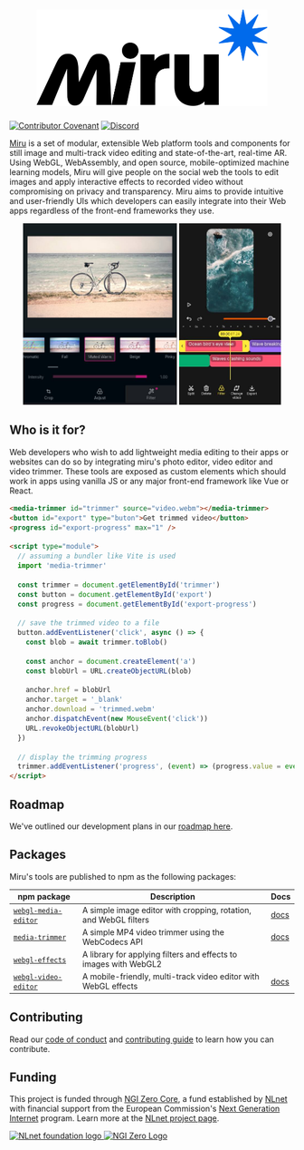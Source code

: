<h1 align="center">
  <picture>
    <source srcset="./docs/branding/logo/white-logo.svg" media="(prefers-color-scheme: dark)" height="170">
    <img alt="Miru" src="./docs/branding/logo/dark-logo.svg" height="170" >
  </picture>
</h1>

<p>
  <a href="https://miru.media/code-of-conduct"><img src="https://img.shields.io/badge/Contributor%20Covenant-2.1-4baaaa.svg" alt="Contributor Covenant"></a>
  <a href="https://discord.gg/mmwMvf4Pnv"><img alt="Discord" src="https://img.shields.io/discord/1393650023278842019?logo=discord"></a>
</p>

[Miru](https://miru.media) is a set of modular, extensible Web platform tools and components for still image and multi-track video editing and state-of-the-art, real-time AR. Using WebGL, WebAssembly, and open source, mobile-optimized machine learning models, Miru will give people on the social web the tools to edit images and apply interactive effects to recorded video without compromising on privacy and transparency. Miru aims to provide intuitive and user-friendly UIs which developers can easily integrate into their Web apps regardless of the front-end frameworks they use.

<p align="center">
    <img src="./docs/public/webgl-media-editor-screenshot.jpg" alt="Photo editor screenshot" height="320">
    <img src="./docs/public/webgl-video-editor-screenshot.jpg" alt="Video editor screenshot" height="320">
</p>

<!-- #region main -->

## Who is it for?

Web developers who wish to add lightweight media editing to their apps or websites can do so by integrating miru's photo
editor, video editor and video trimmer. These tools are exposed as custom elements which should work in apps using
vanilla JS or any major front-end framework like Vue or React.

```html
<media-trimmer id="trimmer" source="video.webm"></media-trimmer>
<button id="export" type="buton">Get trimmed video</button>
<progress id="export-progress" max="1" />

<script type="module">
  // assuming a bundler like Vite is used
  import 'media-trimmer'

  const trimmer = document.getElementById('trimmer')
  const button = document.getElementById('export')
  const progress = document.getElementById('export-progress')

  // save the trimmed video to a file
  button.addEventListener('click', async () => {
    const blob = await trimmer.toBlob()

    const anchor = document.createElement('a')
    const blobUrl = URL.createObjectURL(blob)

    anchor.href = blobUrl
    anchor.target = '_blank'
    anchor.download = 'trimmed.webm'
    anchor.dispatchEvent(new MouseEvent('click'))
    URL.revokeObjectURL(blobUrl)
  })

  // display the trimming progress
  trimmer.addEventListener('progress', (event) => (progress.value = event.detail.progress))
</script>
```

## Roadmap

We've outlined our development plans in our [roadmap here](https://miru.media/roadmap).

## Packages

Miru's tools are published to npm as the following packages:

| npm package                                                              | Description                                                      | Docs                              |
| ------------------------------------------------------------------------ | ---------------------------------------------------------------- | --------------------------------- |
| [`webgl-media-editor`](https://www.npmjs.com/package/webgl-media-editor) | A simple image editor with cropping, rotation, and WebGL filters | [docs](/guide/webgl-media-editor) |
| [`media-trimmer`](https://www.npmjs.com/package/media-trimmer)           | A simple MP4 video trimmer using the WebCodecs API               | [docs](/guide/media-trimmer)      |
| [`webgl-effects`](https://www.npmjs.com/package/webgl-effects)           | A library for applying filters and effects to images with WebGL2 |                                   |
| [`webgl-video-editor`](https://www.npmjs.com/package/video-editor)       | A mobile-friendly, multi-track video editor with WebGL effects   | [docs](/guide/webgl-video-editor) |

<!-- #endregion main -->

## Contributing

Read our [code of conduct](./CODE_OF_CONDUCT.md) and [contributing guide](./CONTRIBUTING.md) to learn how you can contribute.

## Funding

This project is funded through [NGI Zero Core](https://nlnet.nl/core), a fund established by [NLnet](https://nlnet.nl) with financial support from the European Commission's [Next Generation Internet](https://ngi.eu) program. Learn more at the [NLnet project page](https://nlnet.nl/project/Miru).

<a href="https://nlnet.nl">
  <picture>
    <source srcset="https://nlnet.nl/logo/banner-diapositive.svg" style="width:12.5rem" media="(prefers-color-scheme: dark)" />
    <img src="https://nlnet.nl/logo/banner.svg" style="width:12.5rem" alt="NLnet foundation logo" />
  </picture>
</a>
<a href="https://nlnet.nl/core">
  <picture>
    <source srcset="https://nlnet.nl/image/logos/NGI0_tag_white_mono.svg" style="width:12.5rem" media="(prefers-color-scheme: dark)" />
    <img src="https://nlnet.nl/image/logos/NGI0_tag.svg" style="width:12.5rem" alt="NGI Zero Logo" />
  </picture>
</a>
